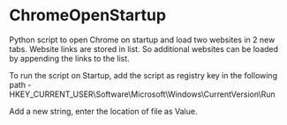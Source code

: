 # ChromeOpenStartup
Python script to open Chrome on startup and load two websites in 2 new tabs. Website links are stored in list. So additional websites can be loaded by appending the links to the list.

To run the script on Startup, add the script as registry key in the following path - HKEY_CURRENT_USER\Software\Microsoft\Windows\CurrentVersion\Run 

Add a new string, enter the location of file as Value.
